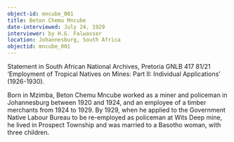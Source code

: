 ```yaml
---
object-id: mncube_001
title: Beton Chemu Mncube
date-interviewed: July 24, 1929
interviewer: by H.G. Falwasser
location: Johannesburg, South Africa
objectid: mncube_001
---
```


Statement in South African National Archives, Pretoria GNLB 417 81/21 ‘Employment of Tropical Natives on Mines: Part II: Individual Applications’ (1926-1930). 

Born in Mzimba, Beton Chemu Mncube worked as a miner and policeman in Johannesburg between 1920 and 1924, and an employee of a timber merchants from 1924 to 1929. By 1929, when he applied to the Government Native Labour Bureau to be re-employed as policeman at Wits Deep mine, he lived in Prospect Township and was married to a Basotho woman, with three children.